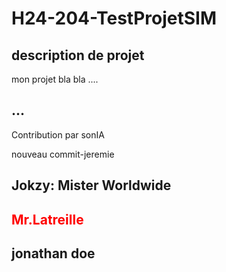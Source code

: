 # H24-204-TestProjetSIM
 
## description de projet 
mon projet bla bla .... 

## ... 
Contribution par sonIA

nouveau commit-jeremie
## Jokzy: Mister Worldwide
## <font color="red"> Mr.Latreille </font> 
## jonathan doe
